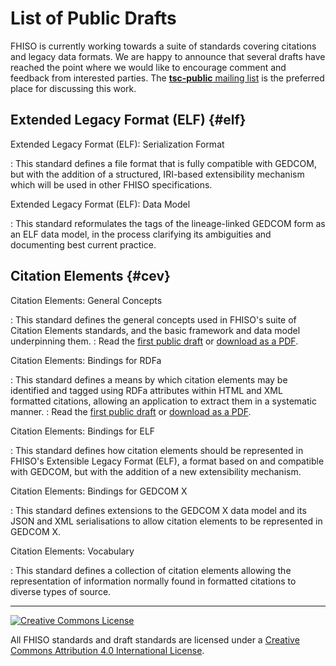 List of Public Drafts
=====================

FHISO is currently working towards a suite of standards covering
citations and legacy data formats.  We are happy to announce that
several drafts have reached the point where we would like to encourage
comment and feedback from interested parties.  The [**tsc-public**
mailing list](tsc-public) is the preferred place for discussing this
work.

Extended Legacy Format (ELF)                                      {#elf}
----------------------------

Extended Legacy Format (ELF): Serialization Format

:  This standard defines a file format that is fully compatible with
   GEDCOM, but with the addition of a structured, IRI-based
   extensibility mechanism which will be used in other FHISO
   specifications.

Extended Legacy Format (ELF): Data Model

:  This standard reformulates the tags of the lineage-linked GEDCOM form
   as an ELF data model, in the process clarifying its ambiguities and
   documenting best current practice.

Citation Elements                                                 {#cev}
-----------------

Citation Elements: General Concepts

:  This standard defines the general concepts used in FHISO's suite of
   Citation Elements standards, and the basic framework and data model
   underpinning them.
:  Read the [first public draft](cev-concepts) or 
   [download as a PDF](cev-concepts.pdf).

Citation Elements: Bindings for RDFa

:  This standard defines a means by which citation elements may be
   identified and tagged using RDFa attributes within HTML and XML
   formatted citations, allowing an application to extract them in a
   systematic manner.
:  Read the [first public draft](cev-rdfa-bindings) or 
   [download as a PDF](cev-rdfa-bindings.pdf).

Citation Elements: Bindings for ELF

:  This standard defines how citation elements should be represented in
   FHISO's Extensible Legacy Format (ELF), a format based on and
   compatible with GEDCOM, but with the addition of a new extensibility
   mechanism. 

Citation Elements: Bindings for GEDCOM X

:  This standard defines extensions to the GEDCOM X data model and its
   JSON and XML serialisations to allow citation elements to be
   represented in GEDCOM X.

Citation Elements: Vocabulary

:  This standard defines a collection of citation elements allowing the
   representation of information normally found in formatted citations
   to diverse types of source.

---
<div class="cc-img"><a rel="license" href="http://creativecommons.org/licenses/by/4.0/"><img alt="Creative Commons License" style="border-width:0" src="https://i.creativecommons.org/l/by/4.0/88x31.png" /></a></div>

All FHISO standards and draft standards are licensed under a <a rel="license"
href="http://creativecommons.org/licenses/by/4.0/">Creative Commons Attribution
4.0 International License</a>.
